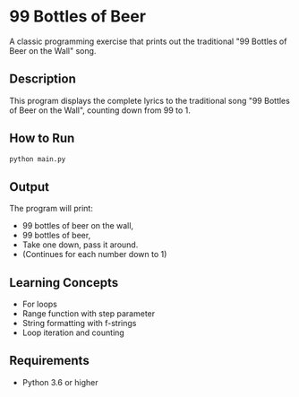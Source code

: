 # 99 Bottles of Beer

A classic programming exercise that prints out the traditional "99 Bottles of Beer on the Wall" song.

## Description

This program displays the complete lyrics to the traditional song "99 Bottles of Beer on the Wall", counting down from 99 to 1.

## How to Run

```bash
python main.py
```

## Output

The program will print:
- 99 bottles of beer on the wall,
- 99 bottles of beer,
- Take one down, pass it around.
- (Continues for each number down to 1)

## Learning Concepts

- For loops
- Range function with step parameter
- String formatting with f-strings
- Loop iteration and counting

## Requirements

- Python 3.6 or higher
